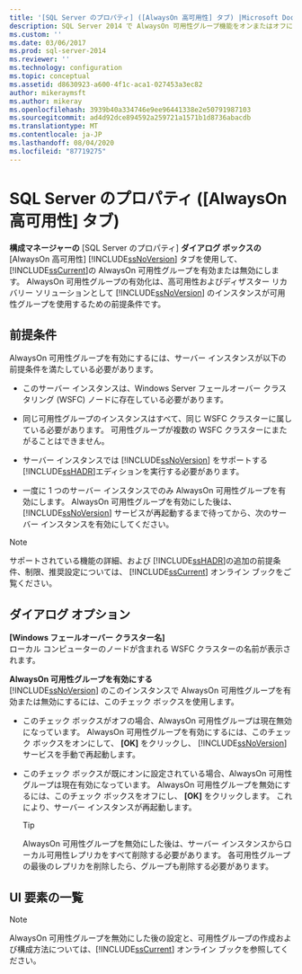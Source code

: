 ```yaml
---
title: '[SQL Server のプロパティ] ([AlwaysOn 高可用性] タブ) |Microsoft Docs'
description: SQL Server 2014 で AlwaysOn 可用性グループ機能をオンまたはオフにする方法について説明します。 この機能のためにサーバーインスタンスが満たす必要のある前提条件を表示します。
ms.custom: ''
ms.date: 03/06/2017
ms.prod: sql-server-2014
ms.reviewer: ''
ms.technology: configuration
ms.topic: conceptual
ms.assetid: d8630923-a600-4f1c-aca1-027453a3ec82
author: mikeraymsft
ms.author: mikeray
ms.openlocfilehash: 3939b40a334746e9ee96441338e2e50791987103
ms.sourcegitcommit: ad4d92dce894592a259721a1571b1d8736abacdb
ms.translationtype: MT
ms.contentlocale: ja-JP
ms.lasthandoff: 08/04/2020
ms.locfileid: "87719275"
---
```

# <a name="sql-server-properties-alwayson-high-availability-tab"></a>SQL Server のプロパティ ([AlwaysOn 高可用性] タブ)
  **構成マネージャーの** [SQL Server のプロパティ] **ダイアログ ボックスの** [AlwaysOn 高可用性] [!INCLUDE[ssNoVersion](../../includes/ssnoversion-md.md)] タブを使用して、 [!INCLUDE[ssCurrent](../../includes/sscurrent-md.md)]の AlwaysOn 可用性グループを有効または無効にします。 AlwaysOn 可用性グループの有効化は、高可用性およびディザスター リカバリー ソリューションとして [!INCLUDE[ssNoVersion](../../includes/ssnoversion-md.md)] のインスタンスが可用性グループを使用するための前提条件です。  
  
##  <a name="prerequisites"></a><a name="Prerequisites"></a> 前提条件  
 AlwaysOn 可用性グループを有効にするには、サーバー インスタンスが以下の前提条件を満たしている必要があります。  
  
-   このサーバー インスタンスは、Windows Server フェールオーバー クラスタリング (WSFC) ノードに存在している必要があります。  
  
-   同じ可用性グループのインスタンスはすべて、同じ WSFC クラスターに属している必要があります。 可用性グループが複数の WSFC クラスターにまたがることはできません。  
  
-   サーバー インスタンスでは [!INCLUDE[ssNoVersion](../../includes/ssnoversion-md.md)] をサポートする [!INCLUDE[ssHADR](../../includes/sshadr-md.md)]エディションを実行する必要があります。  
  
-   一度に 1 つのサーバー インスタンスでのみ AlwaysOn 可用性グループを有効にします。 AlwaysOn 可用性グループを有効にした後は、 [!INCLUDE[ssNoVersion](../../includes/ssnoversion-md.md)] サービスが再起動するまで待ってから、次のサーバー インスタンスを有効にしてください。  
  
> [!NOTE]  
>  サポートされている機能の詳細、および [!INCLUDE[ssHADR](../../includes/sshadr-md.md)]の追加の前提条件、制限、推奨設定については、 [!INCLUDE[ssCurrent](../../includes/sscurrent-md.md)] オンライン ブックをご覧ください。  
  
## <a name="dialog-options"></a>ダイアログ オプション  
 **[Windows フェールオーバー クラスター名]**  
 ローカル コンピューターのノードが含まれる WSFC クラスターの名前が表示されます。  
  
 **AlwaysOn 可用性グループを有効にする**  
 [!INCLUDE[ssNoVersion](../../includes/ssnoversion-md.md)] のこのインスタンスで AlwaysOn 可用性グループを有効または無効にするには、このチェック ボックスを使用します。  
  
-   このチェック ボックスがオフの場合、AlwaysOn 可用性グループは現在無効になっています。 AlwaysOn 可用性グループを有効にするには、このチェック ボックスをオンにして、 **[OK]** をクリックし、 [!INCLUDE[ssNoVersion](../../includes/ssnoversion-md.md)] サービスを手動で再起動します。  
  
-   このチェック ボックスが既にオンに設定されている場合、AlwaysOn 可用性グループは現在有効になっています。 AlwaysOn 可用性グループを無効にするには、このチェック ボックスをオフにし、 **[OK]** をクリックします。 これにより、サーバー インスタンスが再起動します。  
  
    > [!TIP]  
    >  AlwaysOn 可用性グループを無効にした後は、サーバー インスタンスからローカル可用性レプリカをすべて削除する必要があります。 各可用性グループの最後のレプリカを削除したら、グループも削除する必要があります。  
  
## <a name="ui-element-list"></a>UI 要素の一覧  
  
> [!NOTE]  
>  AlwaysOn 可用性グループを無効にした後の設定と、可用性グループの作成および構成方法については、[!INCLUDE[ssCurrent](../../includes/sscurrent-md.md)] オンライン ブックを参照してください。  
  
  
